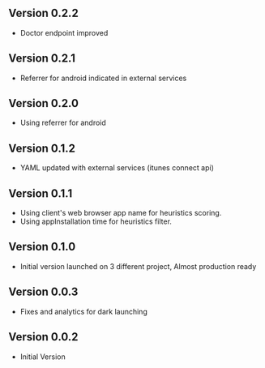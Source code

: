## Version 0.2.2

- Doctor endpoint improved

## Version 0.2.1

- Referrer for android indicated in external services

## Version 0.2.0

- Using referrer for android

## Version 0.1.2

- YAML updated with external services (itunes connect api)

## Version 0.1.1

- Using client's web browser app name for heuristics scoring.
- Using appInstallation time for heuristics filter.

## Version 0.1.0

- Initial version launched on 3 different project, Almost production ready

## Version 0.0.3

- Fixes and analytics for dark launching

## Version 0.0.2

- Initial Version
